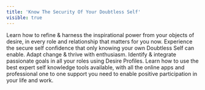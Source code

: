 ```yaml
---
title: 'Know The Security Of Your Doubtless Self'
visible: true
---
```


Learn how to refine & harness the inspirational power from your objects of desire, in every role and relationship that matters for you now. Experience the secure self confidence that only knowing your own Doubtless Self can enable. Adapt change & thrive with enthusiasm. Identify & integrate passionate goals in all your roles using Desire Profiles. Learn how to use the best expert self knowledge tools available, with all the online apps and professional one to one support you need to enable positive participation in your life and work.